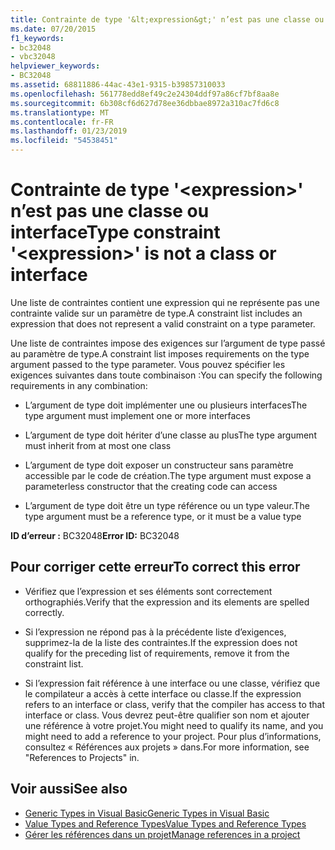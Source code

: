 ```yaml
---
title: Contrainte de type '&lt;expression&gt;' n’est pas une classe ou interface
ms.date: 07/20/2015
f1_keywords:
- bc32048
- vbc32048
helpviewer_keywords:
- BC32048
ms.assetid: 68811886-44ac-43e1-9315-b39857310033
ms.openlocfilehash: 561778edd8ef49c2e24304ddf97a86cf7bf8aa8e
ms.sourcegitcommit: 6b308cf6d627d78ee36dbbae8972a310ac7fd6c8
ms.translationtype: MT
ms.contentlocale: fr-FR
ms.lasthandoff: 01/23/2019
ms.locfileid: "54538451"
---
```

# <a name="type-constraint-ltexpressiongt-is-not-a-class-or-interface"></a><span data-ttu-id="3b472-102">Contrainte de type '&lt;expression&gt;' n’est pas une classe ou interface</span><span class="sxs-lookup"><span data-stu-id="3b472-102">Type constraint '&lt;expression&gt;' is not a class or interface</span></span>
<span data-ttu-id="3b472-103">Une liste de contraintes contient une expression qui ne représente pas une contrainte valide sur un paramètre de type.</span><span class="sxs-lookup"><span data-stu-id="3b472-103">A constraint list includes an expression that does not represent a valid constraint on a type parameter.</span></span>  
  
 <span data-ttu-id="3b472-104">Une liste de contraintes impose des exigences sur l’argument de type passé au paramètre de type.</span><span class="sxs-lookup"><span data-stu-id="3b472-104">A constraint list imposes requirements on the type argument passed to the type parameter.</span></span> <span data-ttu-id="3b472-105">Vous pouvez spécifier les exigences suivantes dans toute combinaison :</span><span class="sxs-lookup"><span data-stu-id="3b472-105">You can specify the following requirements in any combination:</span></span>  
  
-   <span data-ttu-id="3b472-106">L’argument de type doit implémenter une ou plusieurs interfaces</span><span class="sxs-lookup"><span data-stu-id="3b472-106">The type argument must implement one or more interfaces</span></span>  
  
-   <span data-ttu-id="3b472-107">L’argument de type doit hériter d’une classe au plus</span><span class="sxs-lookup"><span data-stu-id="3b472-107">The type argument must inherit from at most one class</span></span>  
  
-   <span data-ttu-id="3b472-108">L’argument de type doit exposer un constructeur sans paramètre accessible par le code de création.</span><span class="sxs-lookup"><span data-stu-id="3b472-108">The type argument must expose a parameterless constructor that the creating code can access</span></span>  
  
-   <span data-ttu-id="3b472-109">L’argument de type doit être un type référence ou un type valeur.</span><span class="sxs-lookup"><span data-stu-id="3b472-109">The type argument must be a reference type, or it must be a value type</span></span>  
  
 <span data-ttu-id="3b472-110">**ID d’erreur :** BC32048</span><span class="sxs-lookup"><span data-stu-id="3b472-110">**Error ID:** BC32048</span></span>  
  
## <a name="to-correct-this-error"></a><span data-ttu-id="3b472-111">Pour corriger cette erreur</span><span class="sxs-lookup"><span data-stu-id="3b472-111">To correct this error</span></span>  
  
-   <span data-ttu-id="3b472-112">Vérifiez que l’expression et ses éléments sont correctement orthographiés.</span><span class="sxs-lookup"><span data-stu-id="3b472-112">Verify that the expression and its elements are spelled correctly.</span></span>  
  
-   <span data-ttu-id="3b472-113">Si l’expression ne répond pas à la précédente liste d’exigences, supprimez-la de la liste des contraintes.</span><span class="sxs-lookup"><span data-stu-id="3b472-113">If the expression does not qualify for the preceding list of requirements, remove it from the constraint list.</span></span>  
  
-   <span data-ttu-id="3b472-114">Si l’expression fait référence à une interface ou une classe, vérifiez que le compilateur a accès à cette interface ou classe.</span><span class="sxs-lookup"><span data-stu-id="3b472-114">If the expression refers to an interface or class, verify that the compiler has access to that interface or class.</span></span> <span data-ttu-id="3b472-115">Vous devrez peut-être qualifier son nom et ajouter une référence à votre projet.</span><span class="sxs-lookup"><span data-stu-id="3b472-115">You might need to qualify its name, and you might need to add a reference to your project.</span></span> <span data-ttu-id="3b472-116">Pour plus d’informations, consultez « Références aux projets » dans.</span><span class="sxs-lookup"><span data-stu-id="3b472-116">For more information, see "References to Projects" in.</span></span>  
  
## <a name="see-also"></a><span data-ttu-id="3b472-117">Voir aussi</span><span class="sxs-lookup"><span data-stu-id="3b472-117">See also</span></span>

- [<span data-ttu-id="3b472-118">Generic Types in Visual Basic</span><span class="sxs-lookup"><span data-stu-id="3b472-118">Generic Types in Visual Basic</span></span>](../../visual-basic/programming-guide/language-features/data-types/generic-types.md)
- [<span data-ttu-id="3b472-119">Value Types and Reference Types</span><span class="sxs-lookup"><span data-stu-id="3b472-119">Value Types and Reference Types</span></span>](../../visual-basic/programming-guide/language-features/data-types/value-types-and-reference-types.md)
- [<span data-ttu-id="3b472-120">Gérer les références dans un projet</span><span class="sxs-lookup"><span data-stu-id="3b472-120">Manage references in a project</span></span>](/visualstudio/ide/managing-references-in-a-project)
